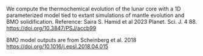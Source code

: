 We compute the thermochemical evolution of the lunar core with a 1D parameterized model tied to extant simulations of mantle evolution and BMO solidification. Reference: Saira S. Hamid et al 2023 Planet. Sci. J. 4 88. https://doi.org/10.3847/PSJ/accb99 

BMO model outputs are from Scheinberg et al. 2018 https://doi.org/10.1016/j.epsl.2018.04.015
